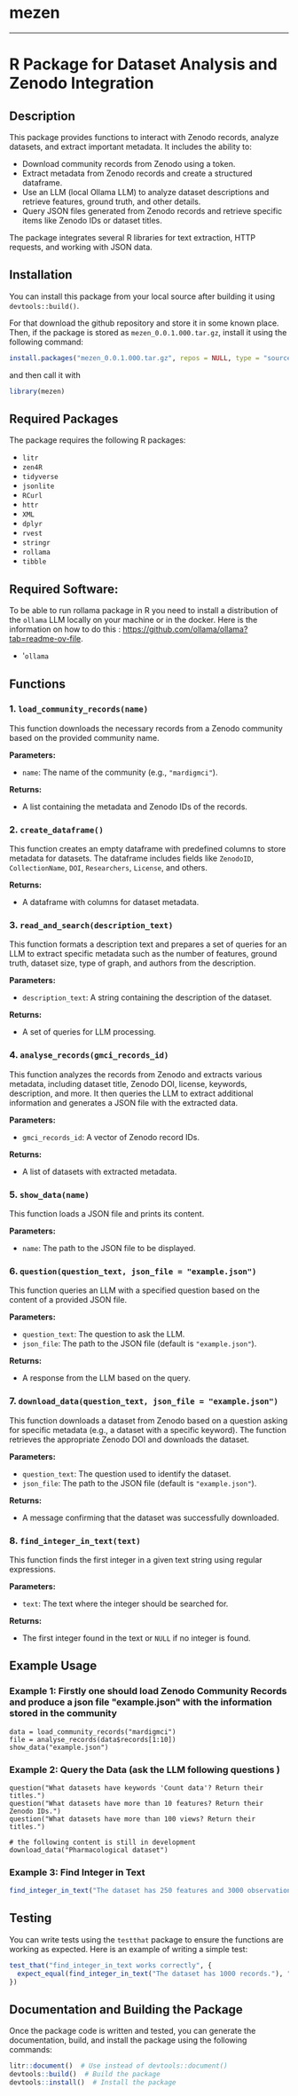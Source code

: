 # mezen

---

# R Package for Dataset Analysis and Zenodo Integration

## Description

This package provides functions to interact with Zenodo records, analyze datasets, and extract important metadata. It includes the ability to:

- Download community records from Zenodo using a token.
- Extract metadata from Zenodo records and create a structured dataframe.
- Use an LLM (local Ollama LLM) to analyze dataset descriptions and retrieve features, ground truth, and other details.
- Query JSON files generated from Zenodo records and retrieve specific items like Zenodo IDs or dataset titles.

The package integrates several R libraries for text extraction, HTTP requests, and working with JSON data.

## Installation

You can install this package from your local source after building it using `devtools::build()`.

For that download the github repository and store it in some known place. 
Then, if the package is stored as `mezen_0.0.1.000.tar.gz`, install it using the following command:

```r
install.packages("mezen_0.0.1.000.tar.gz", repos = NULL, type = "source")
```
and then call it with 

```r
library(mezen)
```

## Required Packages

The package requires the following R packages:
- `litr`
- `zen4R`
- `tidyverse`
- `jsonlite`
- `RCurl`
- `httr`
- `XML`
- `dplyr`
- `rvest`
- `stringr`
- `rollama`
- `tibble`

## Required Software: 
To be able to run rollama package in R you need to install a distribution of the `ollama` LLM locally on your machine or in the docker. 
Here is the information on how to do this : https://github.com/ollama/ollama?tab=readme-ov-file. 

- '`ollama`

## Functions

### 1. `load_community_records(name)`

This function downloads the necessary records from a Zenodo community based on the provided community name.

**Parameters:**
- `name`: The name of the community (e.g., `"mardigmci"`).

**Returns:**
- A list containing the metadata and Zenodo IDs of the records.

### 2. `create_dataframe()`

This function creates an empty dataframe with predefined columns to store metadata for datasets. The dataframe includes fields like `ZenodoID`, `CollectionName`, `DOI`, `Researchers`, `License`, and others.

**Returns:**
- A dataframe with columns for dataset metadata.

### 3. `read_and_search(description_text)`

This function formats a description text and prepares a set of queries for an LLM to extract specific metadata such as the number of features, ground truth, dataset size, type of graph, and authors from the description.

**Parameters:**
- `description_text`: A string containing the description of the dataset.

**Returns:**
- A set of queries for LLM processing.

### 4. `analyse_records(gmci_records_id)`

This function analyzes the records from Zenodo and extracts various metadata, including dataset title, Zenodo DOI, license, keywords, description, and more. It then queries the LLM to extract additional information and generates a JSON file with the extracted data.

**Parameters:**
- `gmci_records_id`: A vector of Zenodo record IDs.

**Returns:**
- A list of datasets with extracted metadata.

### 5. `show_data(name)`

This function loads a JSON file and prints its content.

**Parameters:**
- `name`: The path to the JSON file to be displayed.

### 6. `question(question_text, json_file = "example.json")`

This function queries an LLM with a specified question based on the content of a provided JSON file.

**Parameters:**
- `question_text`: The question to ask the LLM.
- `json_file`: The path to the JSON file (default is `"example.json"`).

**Returns:**
- A response from the LLM based on the query.

### 7. `download_data(question_text, json_file = "example.json")`

This function downloads a dataset from Zenodo based on a question asking for specific metadata (e.g., a dataset with a specific keyword). The function retrieves the appropriate Zenodo DOI and downloads the dataset.

**Parameters:**
- `question_text`: The question used to identify the dataset.
- `json_file`: The path to the JSON file (default is `"example.json"`).

**Returns:**
- A message confirming that the dataset was successfully downloaded.

### 8. `find_integer_in_text(text)`

This function finds the first integer in a given text string using regular expressions.

**Parameters:**
- `text`: The text where the integer should be searched for.

**Returns:**
- The first integer found in the text or `NULL` if no integer is found.

## Example Usage

### Example 1: Firstly one should load Zenodo Community Records and produce a json file "example.json" with the information stored in the community

```{r}
data = load_community_records("mardigmci")
file = analyse_records(data$records[1:10])
show_data("example.json")
```

### Example 2: Query the Data (ask the LLM following questions )

```{r}
question("What datasets have keywords 'Count data'? Return their titles.")
question("What datasets have more than 10 features? Return their Zenodo IDs.")
question("What datasets have more than 100 views? Return their titles.")

# the following content is still in development 
download_data("Pharmacological dataset")
```

### Example 3: Find Integer in Text

```r
find_integer_in_text("The dataset has 250 features and 3000 observations.")
```

## Testing

You can write tests using the `testthat` package to ensure the functions are working as expected. Here is an example of writing a simple test:

```r
test_that("find_integer_in_text works correctly", {
  expect_equal(find_integer_in_text("The dataset has 1000 records."), "1000")
})
```

## Documentation and Building the Package

Once the package code is written and tested, you can generate the documentation, build, and install the package using the following commands:

```r
litr::document()  # Use instead of devtools::document()
devtools::build()  # Build the package
devtools::install()  # Install the package
```